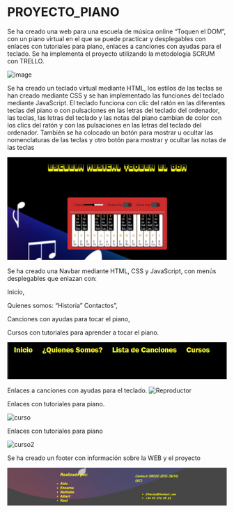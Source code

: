 # PROYECTO_PIANO


Se ha creado una web para una escuela de música online “Toquen el DOM”, con un piano virtual en el que se puede practicar y desplegables con enlaces con tutoriales para piano, enlaces a canciones con ayudas para el teclado.
Se ha implementa el proyecto utilizando la metodología SCRUM con TRELLO.



![image](https://github.com/Raul198015/proyecto_piano/assets/135843716/1fb23b23-6a46-477d-9067-c3fc99aed360)


Se ha creado un teclado virtual mediante HTML,  los estilos de las teclas se han creado mediante CSS y se han implementado las funciones del teclado mediante JavaScript. El teclado funciona con clic del ratón en las diferentes teclas del piano o con pulsaciones en las letras del teclado del ordenador, las teclas, las letras del teclado y las notas del piano cambian de color con los clics del ratón y con las pulsaciones en las letras del teclado del ordenador. También se ha colocado un botón para mostrar u ocultar las nomenclaturas de las teclas y otro botón para mostrar y ocultar las notas de las teclas

![Alt text](imagen/PIANO1.jpg)



Se ha creado una Navbar mediante HTML, CSS y JavaScript, con menús desplegables que enlazan con:

Inicio,

Quienes somos: “Historia” Contactos”,

Canciones con ayudas para tocar el piano,

Cursos con tutoriales para aprender a tocar el piano.



![Alt text](imagen/Navbar.jpg)



Enlaces a canciones con ayudas para el teclado.
![Reproductor](https://github.com/Raul198015/proyecto_piano/assets/134275657/b101d1be-c711-45f6-b056-f2e7c9300749)



Enlaces con tutoriales para piano.



![curso](https://github.com/Raul198015/proyecto_piano/assets/134275657/7c42bc64-aa67-4029-b03c-01fc4f70ab4f)



Enlaces con tutoriales para piano



![curso2](https://github.com/Raul198015/proyecto_piano/assets/134275657/1c340b26-45b3-47ef-b641-694880bece61)



Se ha creado un footer con información sobre la WEB y el proyecto 


![Alt text](imagen/Footer.jpg)
